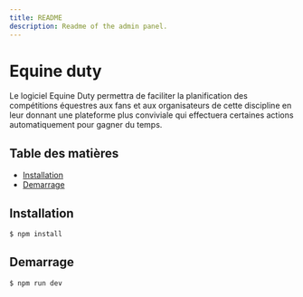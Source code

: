 ```yaml
---
title: README
description: Readme of the admin panel.
---
```


# Equine duty

Le logiciel Equine Duty permettra de faciliter la planification des compétitions équestres aux fans et aux organisateurs de cette discipline en leur donnant une plateforme plus conviviale qui effectuera certaines actions automatiquement pour gagner du temps.

## Table des matières

- [Installation](#installation)
- [Demarrage](#demarrage)

## Installation

```bash
$ npm install
```

## Demarrage

```bash
$ npm run dev


